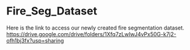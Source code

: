 # Fire_Seg_Dataset

Here is the link to access our newly created fire segmentation dataset.
https://drive.google.com/drive/folders/1Xfq7zLwIwJ4vPx50G-k7j2-ofh1bj3fx?usp=sharing
